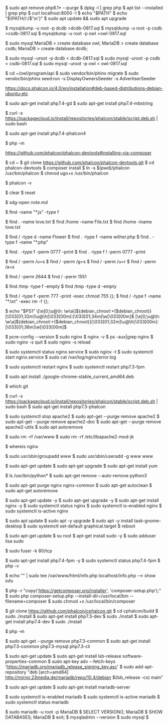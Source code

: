 $ sudo apt remove php8.1* --purge
$ dpkg -l | grep php
$ apt list --installed | grep php
$ curl localhost:8000 -I
$ echo "$PATH"
$ echo "${PATH//:/$'\n'}"
$ sudo apt update && sudo apt upgrade

<!-- 1. Dumping database into files -->
$ mysqldump -u root -p dcdb >dcdb-0817.sql
$ mysqldump -u root -p csdb >csdb-0817.sql
$ mysqldump -u root -p owl >owl-0817.sql

$ sudo mysql
MariaDB > create database owl;
MariaDB > create database csdb;
MariaDB > create database dcdb;
<!-- 2. Import data from files -->
$ sudo mysql -uroot -p dcdb < dcdb-0817.sql
$ sudo mysql -uroot -p csdb < csdb-0817.sql
$ sudo mysql -uroot -p owl < owl-0817.sql
<!-- 3. Migrating the Database -->
$ cd ~/owl/program/api
$ sudo vendor/bin/phinx migrate
$ sudo vendor/bin/phinx seed:run -s DisplayOwnersSeeder -s AdvertiserSeeder

<!--install phalcon4-->
https://docs.phalcon.io/4.0/en/installation#deb-based-distributions-debian-ubuntu-etc
<!-- 1. extensions needed -->
$ sudo apt-get install php7.4-gd 
$ sudo apt-get install php7.4-mbstring
<!-- 2. add the repo to your distribution -->
$ curl -s https://packagecloud.io/install/repositories/phalcon/stable/script.deb.sh | sudo bash 
<!-- 3. install phalcon4 -->
$ sudo apt-get install php7.4-phalcon4
<!-- 4. to check -->
$ php -m <!-- phalcon is on the list -->
 

<!-- install phalcon DevTools -->
https://github.com/phalcon/phalcon-devtools#installing-via-composer
<!-- 1.Installation via Git -->
$ cd ~
$ git clone https://github.com/phalcon/phalcon-devtools.git
$ cd phalcon-devtools
$ composer install
$ ln -s $(pwd)/phalcon /usr/bin/phalcon
$ chmod ugo+x /usr/bin/phalcon
<!-- 2. to check -->
$ phalcon -v <!-- 4.1.0 -->


$ clear
$ reset

$ xdg-open note.md

$ find -name "*.js" -type f

$ find . -name love.txt
$ find /home -name File.txt
$ find /home -iname love.txt

$ find / -type d -name Flower
$ find . -type f -name wither.php
$ find . -type f -name "*.php"

$ find . -type f -perm 0777 -print
$ find . -type f ! -perm 0777 -print

$ find / -perm /u=s   <!-- SUID -->
$ find / -perm /g=s   <!-- SGID -->
$ find / -perm /u=r   <!-- read-only -->
$ find / -perm /a=x   <!-- executable -->

$ find / -perm 2644   <!-- SGID with permission 644 -->
$ find / -perm 1551   <!-- sticky bit with 551 -->

$ find /tmp -type f -empty <!-- empty files -->
$ find /tmp -type d -empty <!-- empty directories -->

$ find / -type f -perm 777 -print -exec chmod 755 {}\; <!-- find files 777 then change permission-->
$ find / -type f -name "*.txt" -exec rm -f {}\; <!-- find all txt files then delete -->

$ echo "$PS1"
\[\e]0;\u@\h: \w\a\]${debian_chroot:+($debian_chroot)}\[\033[01;32m\]\u@\h\[\033[00m\]:\[\033[01;34m\]\w\[\033[00m\]\$ 
\[\e]0;\u@\h: \w\a\]${debian_chroot:+($debian_chroot)}\[\033[01;32m\]\u@\h\[\033[00m\]:\[\033[01;36m\]\w\[\033[00m\]\$ 

$ pcre-config --version <!-- 8.44 -->
$ sudo nginx
$ nginx -v       <!-- nginx/1.18.0 -->
$ ps -aux|grep nginx
$ sudo nginx -s quit
$ sudo nginx -s reload

<!-- Dartagnan -->
$ sudo systemctl status nginx.service <!-- status of nginx -->
$ sudo nginx -t  <!--to check config -->
$ sudo systemctl start nginx.service
$ sudo cat /var/log/nginx/error.log <!-- err info -->

$ sudo systemctl restart nginx
$ sudo systemctl restart php7.3-fpm

$ sudo apt install ./google-chrome-stable_current_amd64.deb

$ which git <!-- installation directory for git -->

<!-- install phalcon -->
$ curl -s https://packagecloud.io/install/repositories/phalcon/stable/script.deb.sh | sudo bash
$ sudo apt-get install php7.3-phalcon

<!-- uninstall apache2 -->
$ sudo systemctl stop apache2
$ sudo apt-get --purge remove apache2
$ sudo apt-get --purge remove apache2-doc
$ sudo apt-get --purge remove apache2-utils
$ sudo apt autoremove
<!-- remove unused files -->
$ sudo rm -rf /var/www
$ sudo rm -rf /etc/libapache2-mod-jk

$ whereis nginx

$ sudo usr/sbin/groupadd www
$ sudo usr/sbin/useradd -g www www

<!-- install yum??? -->
$ sudo apt-get update
$ sudo apt-get upgrade
$ sudo apt-get install yum

$ ls /usr/bin/python*
$ sudo apt-get remove --auto-remove python3

<!-- uninstall nginx -->
$ sudo apt-get purge nginx nginx-common   <!-- remove everything -->
$ sudo apt-get autoclean
$ sudo apt-get autoremove  <!-- remove dependencies used by nginx no longer required -->

<!-- install nginx -->
$ sudo apt-get update -y
$ sudo apt-get upgrade -y
$ sudo apt-get install nginx -y <!-- y -->
$ sudo systemctl status nginx
$ sudo systemctl is-enabled nginx
$ sudo systemctl is-active nginx


<!-- reinstall desktop tool -->
$ sudo apt update
$ sudo apt -y upgrade
$ sudo apt -y install task-gnome-desktop
$ sudo systemctl set-default graphical.target
$ reboot

<!--lisa is not in the sudoers file-->
$ sudo apt-get update
$ su root
$ apt-get install sudo -y
$ sudo adduser lisa sudo

<!-- 98:Address already in use -->
$ sudo fuser -k 80/tcp
<!--apache2 is running -->

<!-- install php && php-fpm 7.4 -->
$ sudo apt-get install php7.4-fpm -y
$ sudo systemctl status php7.4-fpm
$ php -v
<!-- test php -->
$ echo "<?php phpinfo(); ?>" | sudo tee /var/www/html/info.php
localhost/info.php --> show info 

<!-- install composer -->
$ php -r "copy('https://getcomposer.org/installer', 'composer-setup.php');"
$ sudo php composer-setup.php --install-dir=/usr/local/bin --filename=composer
$ sudo chmod +x /usr/local/bin/composer

<!-- install phalcon in ~/software -->
$ git clone https://github.com/phalcon/cphalcon.git
$ cd cphalcon/build 
$ sudo ./install <!-- php-config is not installed -->
$ sudo apt-get install php7.3-dev 
$ sudo ./install <!-- PHP <= 7.4 is no longer supported --> 
$ sudo apt-get install php7.4-dev 
$ sudo ./install <!-- Build succeed: Please restart your web server to complete the installation
 -->

<!-- php modules -->
$ php -m

<!-- fix problem: PHP Startup: Unable to load dynamic library 'pdo_mysql.so' -->
<!-- fix problem: php -v fail -->
$ sudo apt-get --purge remove php7.3-common
$ sudo apt-get install php7.3-common php7.3-mysql php7.3-cli

<!-- install mariaDB -->
<!-- 1. Adding mariaDB repository -->
$ sudo apt-get update
$ sudo apt-get install lsb-release software-properties-common <!-- necessary software -->
$ sudo apt-key adv --fetch-keys 'https://mariadb.org/mariadb_release_signing_key.asc'  <!-- import the repo key to system -->
$ sudo add-apt-repository "deb [arch=amd64] http://mirror.23media.de/mariadb/repo/10.4/debian $(lsb_release -cs) main"  <!-- add the mariaDB repo to source list -->
<!-- 2. Installing mariaDB -->
$ sudo apt-get update
$ sudo apt-get install mariadb-server
<!-- 3. Checking mariaDB stauts -->
$ sudo systemctl is-enabled mariadb
$ sudo systemctl is-active mariadb
$ sudo systemctl status mariadb <!-- active 10.5.15 -->
<!-- 4. Testing mariaDB connectivity -->
$ sudo mariadb -u root -p
MariaDB $ SELECT VERSION();
MariaDB $ SHOW DATABASES;
MariaDB $ exit;
$ mysqladmin --version
$ sudo mysql  <!-- log into directly without password -->
$ 

